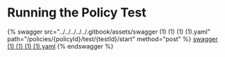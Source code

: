 # Running the Policy Test

{% swagger src="../../../../../.gitbook/assets/swagger (1) (1) (1) (1).yaml" path="/policies/{policyId}/test/{testId}/start" method="post" %}
[swagger (1) (1) (1) (1).yaml](<../../../../../.gitbook/assets/swagger (1) (1) (1) (1).yaml>)
{% endswagger %}
